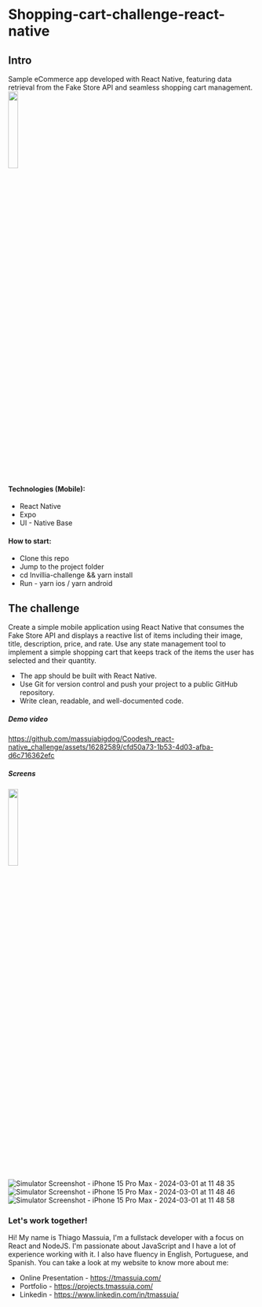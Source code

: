 # Shopping-cart-challenge-react-native

## Intro
Sample eCommerce app developed with React Native, featuring data retrieval from the Fake Store API and seamless shopping cart management.
<img src="![Simulator Screenshot - iPhone 15 Pro Max - 2024-03-01 at 01 49 46](https://github.com/massuiabigdog/Coodesh_react-native_challenge/assets/16282589/25fe84b0-aae8-43b4-8705-005f6acd8bb8)" width="20%" />

#### Technologies (Mobile):
- React Native
- Expo
- UI - Native Base

#### How to start:
- Clone this repo
- Jump to the project folder
- cd Invillia-challenge && yarn install
- Run - yarn ios / yarn android

## The challenge
Create a simple mobile application using React Native that consumes the Fake Store API and
displays a reactive list of items including their image, title, description, price, and rate. Use any
state management tool to implement a simple shopping cart that keeps track of the items the
user has selected and their quantity.

- The app should be built with React Native.
- Use Git for version control and push your project to a public GitHub repository.
- Write clean, readable, and well-documented code.

##### Demo video
https://github.com/massuiabigdog/Coodesh_react-native_challenge/assets/16282589/cfd50a73-1b53-4d03-afba-d6c716362efc

##### Screens
<img src="![Simulator Screenshot - iPhone 15 Pro Max - 2024-03-01 at 01 49 46](https://github.com/massuiabigdog/Coodesh_react-native_challenge/assets/16282589/25fe84b0-aae8-43b4-8705-005f6acd8bb8)" width="20%" />

![Simulator Screenshot - iPhone 15 Pro Max - 2024-03-01 at 11 48 35](https://github.com/massuiabigdog/Coodesh_react-native_challenge/assets/16282589/06306642-a015-4c5c-b3aa-0e111c222438)
![Simulator Screenshot - iPhone 15 Pro Max - 2024-03-01 at 11 48 46](https://github.com/massuiabigdog/Coodesh_react-native_challenge/assets/16282589/33c743e1-836d-42bd-876d-d35e6af5277e)
![Simulator Screenshot - iPhone 15 Pro Max - 2024-03-01 at 11 48 58](https://github.com/massuiabigdog/Coodesh_react-native_challenge/assets/16282589/c8ef09d3-6d00-4a98-9f48-9737a2b4dc4f)


### Let's work together! 

Hi! My name is Thiago Massuia, I'm a fullstack developer with a focus on React and NodeJS.
I'm passionate about JavaScript and I have a lot of experience working with it.
I also have fluency in English, Portuguese, and Spanish.
You can take a look at my website to know more about me:

- Online Presentation - https://tmassuia.com/
- Portfolio - https://projects.tmassuia.com/
- Linkedin - https://www.linkedin.com/in/tmassuia/
